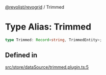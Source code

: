 [@revolist/revogrid](README.md) / Trimmed

# Type Alias: Trimmed

```ts
type Trimmed: Record<string, TrimmedEntity>;
```

## Defined in

[src/store/dataSource/trimmed.plugin.ts:5](https://github.com/revolist/revogrid/blob/2ea7abe619348281bd56e0a8ea657ffef9c19154/src/store/dataSource/trimmed.plugin.ts#L5)
